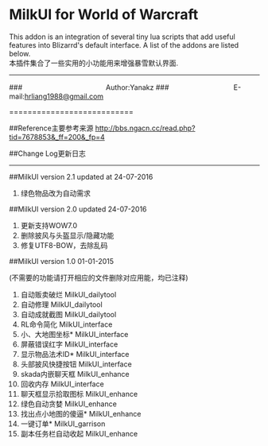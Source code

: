 MilkUI for World of Warcraft
===========================
This addon is an integration of several tiny lua scripts that add useful features into Blizarrd's default interface.
A list of the addons are listed below.  
本插件集合了一些实用的小功能用来增强暴雪默认界面.

****
###　　　　　　　　　　　　Author:Yanakz
###　　　　　　　　　   E-mail:hrliang1988@gmail.com

===========================


##Reference主要参考来源
http://bbs.ngacn.cc/read.php?tid=7678853&_ff=200&_fp=4



##Change Log更新日志

-----------

##MilkUI version 2.1
updated at 24-07-2016

1. 绿色物品改为自动需求


##MilkUI version 2.0 
updated 24-07-2016

1. 更新支持WOW7.0
2. 删除披风与头盔显示/隐藏功能
3. 修复UTF8-BOW，去除乱码



##MilkUI version 1.0
01-01-2015

(不需要的功能请打开相应的文件删除对应用能，均已注释)
1. 自动贩卖破烂          MilkUI_dailytool
2. 自动修理              MilkUI_dailytool
3. 自动成就截图          MilkUI_dailytool
4. RL命令简化            MilkUI_interface
5. 小、大地图坐标*       MilkUI_interface
6. 屏蔽错误红字          MilkUI_interface
7. 显示物品法术ID*       MilkUI_interface
8. 头部披风快捷按钮      MilkUI_interface
9. skada内嵌聊天框       MilkUI_enhance
10. 回收内存             MilkUI_interface
11. 聊天框显示拾取图标   MilkUI_enhance
12. 绿色自动贪婪         MilkUI_enhance
13. 找出点小地图的傻逼*  MilkUI_enhance
14. 一键订单*            MilkUI_garrison
15. 副本任务栏自动收起    MilkUI_enhance
